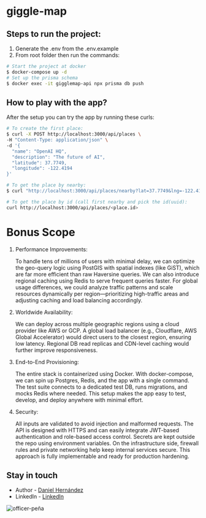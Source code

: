 # giggle-map

## Steps to run the project:

1. Generate the .env from the .env.example
2. From root folder then run the commands:

```bash
# Start the project at docker
$ docker-compose up -d
# Set up the prisma schema
$ docker exec -it gigglemap-api npx prisma db push
```

## How to play with the app?

After the setup you can try the app by running these curls:

```bash
# To create the first place:
$ curl -X POST http://localhost:3000/api/places \
-H "Content-Type: application/json" \
-d '{
  "name": "OpenAI HQ",
  "description": "The future of AI",
  "latitude": 37.7749,
  "longitude": -122.4194
}'

# To get the place by nearby:
$ curl "http://localhost:3000/api/places/nearby?lat=37.7749&lng=-122.4194&radius=1000"

# To get the place by id (call first nearby and pick the id(uuid):
curl http://localhost:3000/api/places/<place.id>
```

# Bonus Scope

1. Performance Improvements:

   To handle tens of millions of users with minimal delay, we can optimize the geo-query logic using PostGIS with spatial indexes (like GiST), which are far more efficient than raw Haversine queries. We can also introduce regional caching using Redis to serve frequent queries faster.
   For global usage differences, we could analyze traffic patterns and scale resources dynamically per region—prioritizing high-traffic areas and adjusting caching and load balancing accordingly.

2. Worldwide Availability:

   We can deploy across multiple geographic regions using a cloud provider like AWS or GCP. A global load balancer (e.g., Cloudflare, AWS Global Accelerator) would direct users to the closest region, ensuring low latency. Regional DB read replicas and CDN-level caching would further improve responsiveness.

3. End-to-End Provisioning:

   The entire stack is containerized using Docker. With docker-compose, we can spin up Postgres, Redis, and the app with a single command. The test suite connects to a dedicated test DB, runs migrations, and mocks Redis where needed. This setup makes the app easy to test, develop, and deploy anywhere with minimal effort.

4. Security:

   All inputs are validated to avoid injection and malformed requests. The API is designed with HTTPS and can easily integrate JWT-based authentication and role-based access control. Secrets are kept outside the repo using environment variables. On the infrastructure side, firewall rules and private networking help keep internal services secure. This approach is fully implementable and ready for production hardening.

## Stay in touch

- Author - [Daniel Hernández](https://github.com/danielhdezller)
- LinkedIn - [LinkedIn](https://www.linkedin.com/in/daniel-hernandez-ller/)

![officer-peña](https://github.com/danielhdezller/nest-sql-base/assets/63543622/626b66cf-457f-4c32-9b53-a7f5d2e68db5)
